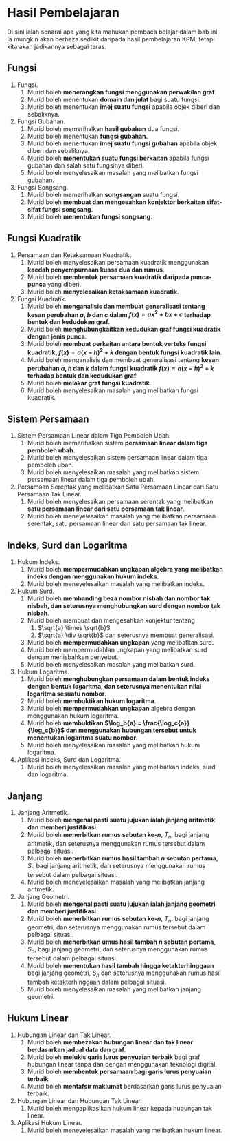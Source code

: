 # Hasil Pembelajaran

Di sini ialah senarai apa yang kita mahukan pembaca belajar dalam bab ini. Ia mungkin akan berbeza sedikit daripada hasil pembelajaran KPM, tetapi kita akan jadikannya sebagai teras.

## Fungsi
1. Fungsi.
    1. Murid boleh **menerangkan fungsi menggunakan perwakilan graf**.
    2. Murid boleh menentukan **domain dan julat** bagi suatu fungsi.
    3. Murid boleh menentukan **imej suatu fungsi** apabila objek diberi dan sebaliknya.
2. Fungsi Gubahan.
    1. Murid boleh memerihalkan **hasil gubahan** dua fungsi.
    2. Murid boleh menentukan **fungsi gubahan**.
    3. Murid boleh menentukan **imej suatu fungsi gubahan** apabila objek diberi dan sebaliknya.
    4. Murid boleh **menentukan suatu fungsi berkaitan** apabila fungsi gubahan dan salah satu fungsinya diberi.
    5. Murid boleh menyelesaikan masalah yang melibatkan fungsi gubahan.
3. Fungsi Songsang.
    1. Murid boleh memerihalkan **songsangan** suatu fungsi.
    2. Murid boleh **membuat dan mengesahkan konjektor berkaitan sifat-sifat fungsi songsang**.
    3. Murid boleh **menentukan fungsi songsang**.

## Fungsi Kuadratik
1. Persamaan dan Ketaksamaan Kuadratik.
    1. Murid boleh menyelesaikan persamaan kuadratik menggunakan **kaedah penyempurnaan kuasa dua dan rumus**.
    2. Murid boleh **membentuk persamaan kuadratik daripada punca-punca** yang diberi.
    3. Murid boleh **menyelesaikan ketaksamaan kuadratik**.
2. Fungsi Kuadratik.
    1. Murid boleh **menganalisis dan membuat generalisasi tentang kesan perubahan $a$, $b$ dan $c$ dalam $f(x) = ax^2 + bx + c$ terhadap bentuk dan kedudukan graf**.
    2. Murid boleh **menghubungkaitkan kedudukan graf fungsi kuadratik dengan jenis punca**.
    3. Murid boleh **membuat perkaitan antara bentuk verteks fungsi kuadratik, $f(x) = a(x - h)^2 + k$ dengan bentuk fungsi kuadratik lain**.
    4. Murid boleh menganalisis dan membuat generalisasi tentang **kesan perubahan $a$, $h$ dan $k$ dalam fungsi kuadratik $f(x) = a(x - h)^2 + k$ terhadap bentuk dan kedudukan graf**. 
    5. Murid boleh **melakar graf fungsi kuadratik**.
    6. Murid boleh menyelesaikan masalah yang melibatkan fungsi kuadratik.

## Sistem Persamaan
1. Sistem Persamaan Linear dalam Tiga Pemboleh Ubah.
    1. Murid boleh memerihalkan sistem **persamaan linear dalam tiga pemboleh ubah**. 
    2. Murid boleh menyelesaikan sistem persamaan linear dalam tiga pemboleh ubah.
    3. Murid boleh menyelesaikan masalah yang melibatkan sistem persamaan linear dalam tiga pemboleh ubah.
2. Persamaan Serentak yang melibatkan Satu Persamaan Linear dari Satu Persamaan Tak Linear.
    1. Murid boleh menyelesaikan persamaan serentak yang melibatkan **satu persamaan linear dari satu persamaan tak linear**.
    2. Murid boleh meneyelesaikan masalah yang melibatkan persamaan serentak, satu persamaan linear dan satu persamaan tak linear.

## Indeks, Surd dan Logaritma
1. Hukum Indeks.
    1. Murid boleh **mempermudahkan ungkapan algebra yang melibatkan indeks dengan menggunakan hukum indeks**.
    2. Murid boleh meneyelesaikan masalah yang melibatkan indeks.
2. Hukum Surd.
    1. Murid boleh **membanding beza nombor nisbah dan nombor tak nisbah, dan seterusnya menghubungkan surd dengan nombor tak nisbah**.
    2. Murid boleh membuat dan mengesahkan konjektur tentang
        1. $\sqrt{a} \times \sqrt{b}$
        2. $\sqrt{a} \div \sqrt{b}$
    dan seterusnya membuat generalisasi.
    3. Murid boleh **mempermudahkan ungkapan** yang melibatkan surd.
    4. Murid boleh mempermudahlan ungkapan yang melibatkan surd dengan menisbahkan penyebut.
    5. Murid boleh menyelesaikan masalah yang melibatkan surd.
3. Hukum Logaritma.
    1. Murid boleh **menghubungkan persamaan dalam bentuk indeks dengan bentuk logaritma, dan seterusnya menentukan nilai logaritma sesuatu nombor**. 
    2. Murid boleh **membuktikan hukum logaritma**.
    3. Murid boleh **mempermudahkan ungkapan** algebra dengan menggunakan hukum logaritma.
    4. Murid boleh **membuktikan $\log_b{a} = \frac{\log_c{a}}{\log_c{b}}$ dan menggunakan hubungan tersebut untuk menentukan logaritma suatu nombor**.
    5. Murid boleh menyelesaikan masalah yang melibatkan hukum logaritma.
4. Aplikasi Indeks, Surd dan Logaritma.
    1. Murid boleh menyelesaikan masalah yang melibatkan indeks, surd dan logaritma.

## Janjang
1. Janjang Aritmetik.
    1. Murid boleh **mengenal pasti suatu jujukan ialah janjang aritmetik dan memberi justifikasi**.
    2. Murid boleh **menerbitkan rumus sebutan ke-$n$**, $T_n$, bagi janjang aritmetik, dan seterusnya menggunakan rumus tersebut dalam pelbagai situasi.
    3. Murid boleh **menerbitkan rumus hasil tambah $n$ sebutan pertama**, $S_n$ bagi janjang aritmetik, dan seterusnya menggunakan rumus tersebut dalam pelbagai situasi.
    4. Murid boleh meneyelesaikan masalah yang melibatkan janjang aritmetik.
2. Janjang Geometri.
    1. Murid boleh **mengenal pasti suatu jujukan ialah janjang geometri dan memberi justifikasi**.
    2. Murid boleh **menerbitkan rumus sebutan ke-$n$**, $T_n$, bagi janjang geometri, dan seterusnya menggunakan rumus tersebut dalam pelbagai situasi.
    3. Murid boleh **menerbitkan umus hasil tambah $n$ sebutan pertama**, $S_n$, bagi janjang geometri, dan seterusnya menggunakan rumus tersebut dalam pelbagai situasi.
    4. Murid boleh **menentukan hasil tambah hingga ketakterhinggaan** bagi janjang geometri, $S_n$ dan seterusnya menggunakan rumus hasil tambah ketakterhinggaan dalam pelbagai situasi.
    5. Murid boleh menyelesaikan masalah yang melibatkan janjang geometri.

## Hukum Linear
1. Hubungan Linear dan Tak Linear.
    1. Murid boleh **membezakan hubungan linear dan tak linear berdasarkan jadual data dan graf**.
    2. Murid boleh **melukis garis lurus penyuaian terbaik** bagi graf hubungan linear tanpa dan dengan menggunakan teknologi digital.
    3. Murid boleh **membentuk persamaan bagi garis lurus penyuaian terbaik**.
    4. Murid boleh **mentafsir maklumat** berdasarkan garis lurus penyuaian terbaik.
2. Hubungan Linear dan Hubungan Tak Linear.
    1. Murid boleh mengaplikasikan hukum linear kepada hubungan tak linear.
3. Aplikasi Hukum Linear.
    1. Murid boleh meneyelesaikan masalah yang melibatkan hukum linear.
